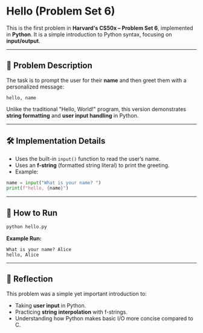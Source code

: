 # Hello (Problem Set 6)

This is the first problem in **Harvard's CS50x – Problem Set 6**, implemented in **Python**.
It is a simple introduction to Python syntax, focusing on **input/output**.

---

## 📌 Problem Description

The task is to prompt the user for their **name** and then greet them with a personalized message:

```
hello, name
```

Unlike the traditional "Hello, World!" program, this version demonstrates **string formatting** and **user input handling** in Python.

---

## 🛠️ Implementation Details

* Uses the built-in `input()` function to read the user’s name.
* Uses an **f-string** (formatted string literal) to print the greeting.
* Example:

```python
name = input("What is your name? ")
print(f"hello, {name}")
```

---

## 🚀 How to Run

```bash
python hello.py
```

**Example Run:**

```
What is your name? Alice
hello, Alice
```

---

## 📝 Reflection

This problem was a simple yet important introduction to:

* Taking **user input** in Python.
* Practicing **string interpolation** with f-strings.
* Understanding how Python makes basic I/O more concise compared to C.